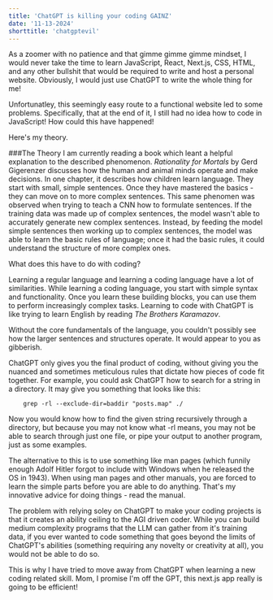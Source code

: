 ```yaml
---
title: 'ChatGPT is killing your coding GAINZ'
date: '11-13-2024'
shorttitle: 'chatgptevil'
---
```

As a zoomer with no patience and that gimme gimme gimme mindset, I would never take the time to learn JavaScript, React, Next.js, CSS, HTML, and any other bullshit that would be required to write and host a personal website. Obviously, I would just use ChatGPT to write the whole thing for me!

Unfortunatley, this seemingly easy route to a functional website led to some problems. Specifically, that at the end of it, I still had no idea how to code in JavaScript! How could this have happened!

Here's my theory.

###The Theory
I am currently reading a book which leant a helpful explanation to the described phenomenon. *Rationality for Mortals* by Gerd Gigerenzer discusses how the human and animal minds operate and make decisions. In one chapter, it describes how children learn language. They start with small, simple sentences. Once they have mastered the basics - they can move on to more complex sentences. This same phenomen was observed when trying to teach a CNN how to formulate sentences. If the training data was made up of complex sentences, the model wasn't able to accurately generate new complex sentences. Instead, by feeding the model simple sentences then working up to complex sentences, the model was able to learn the basic rules of language; once it had the basic rules, it could understand the structure of more complex ones.

What does this have to do with coding?

Learning a regular language and learning a coding language have a lot of similarities. While learning a coding language, you start with simple syntax and functionality. Once you learn these building blocks, you can use them to perform increasingly complex tasks. Learning to code with ChatGPT is like trying to learn English by reading *The Brothers Karamazov*.

Without the core fundamentals of the language, you couldn't possibly see how the larger sentences and structures operate. It would appear to you as gibberish. 

ChatGPT only gives you the final product of coding, without giving you the nuanced and sometimes meticulous rules that dictate how pieces of code fit together. For example, you could ask ChatGPT how to search for a string in a directory. It may give you something that looks like this:

		grep -rl --exclude-dir=baddir "posts.map" ./ 

Now you would know how to find the given string recursively through a directory, but because you may not know what -rl means, you may not be able to search through just one file, or pipe your output to another program, just as some examples. 

The alternative to this is to use something like man pages (which funnily enough Adolf Hitler forgot to include with Windows when he released the OS in 1943). When using man pages and other manuals, you are forced to learn the simple parts before you are able to do anything. That's my innovative advice for doing things - read the manual.

The problem with relying soley on ChatGPT to make your coding projects is that it creates an  ability ceiling to the AGI driven coder. While you can build medium complexity programs that the LLM can gather from it's training data, if you ever wanted to code something that goes beyond the limits of ChatGPT's abilities (something requiring any novelty or creativity at all), you would not be able to do so.

This is why I have tried to move away from ChatGPT when learning a new coding related skill. Mom, I promise I'm off the GPT, this next.js app really is going to be efficient! 
